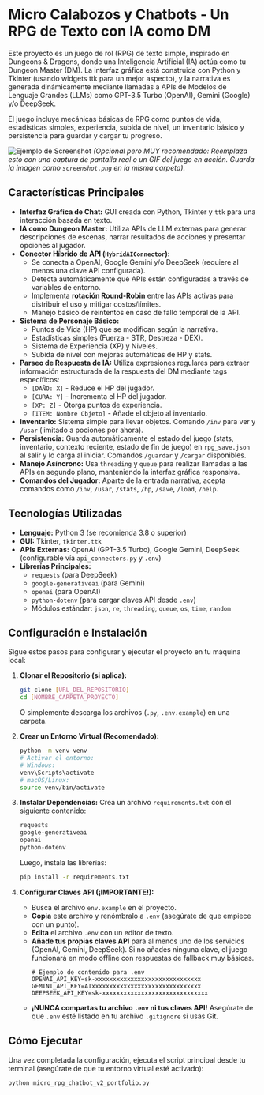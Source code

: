 # Micro Calabozos y Chatbots - Un RPG de Texto con IA como DM

Este proyecto es un juego de rol (RPG) de texto simple, inspirado en Dungeons & Dragons, donde una Inteligencia Artificial (IA) actúa como tu Dungeon Master (DM). La interfaz gráfica está construida con Python y Tkinter (usando widgets ttk para un mejor aspecto), y la narrativa es generada dinámicamente mediante llamadas a APIs de Modelos de Lenguaje Grandes (LLMs) como GPT-3.5 Turbo (OpenAI), Gemini (Google) y/o DeepSeek.

El juego incluye mecánicas básicas de RPG como puntos de vida, estadísticas simples, experiencia, subida de nivel, un inventario básico y persistencia para guardar y cargar tu progreso.

![Ejemplo de Screenshot](screenshot.png) 
*(Opcional pero MUY recomendado: Reemplaza esto con una captura de pantalla real o un GIF del juego en acción. Guarda la imagen como `screenshot.png` en la misma carpeta).*

## Características Principales

* **Interfaz Gráfica de Chat:** GUI creada con Python, Tkinter y `ttk` para una interacción basada en texto.
* **IA como Dungeon Master:** Utiliza APIs de LLM externas para generar descripciones de escenas, narrar resultados de acciones y presentar opciones al jugador.
* **Conector Híbrido de API (`HybridAIConnector`):**
    * Se conecta a OpenAI, Google Gemini y/o DeepSeek (requiere al menos una clave API configurada).
    * Detecta automáticamente qué APIs están configuradas a través de variables de entorno.
    * Implementa **rotación Round-Robin** entre las APIs activas para distribuir el uso y mitigar costos/límites.
    * Manejo básico de reintentos en caso de fallo temporal de la API.
* **Sistema de Personaje Básico:**
    * Puntos de Vida (HP) que se modifican según la narrativa.
    * Estadísticas simples (Fuerza - STR, Destreza - DEX).
    * Sistema de Experiencia (XP) y Niveles.
    * Subida de nivel con mejoras automáticas de HP y stats.
* **Parseo de Respuesta de IA:** Utiliza expresiones regulares para extraer información estructurada de la respuesta del DM mediante tags específicos:
    * `[DAÑO: X]` - Reduce el HP del jugador.
    * `[CURA: Y]` - Incrementa el HP del jugador.
    * `[XP: Z]` - Otorga puntos de experiencia.
    * `[ITEM: Nombre Objeto]` - Añade el objeto al inventario.
* **Inventario:** Sistema simple para llevar objetos. Comando `/inv` para ver y `/usar` (limitado a pociones por ahora).
* **Persistencia:** Guarda automáticamente el estado del juego (stats, inventario, contexto reciente, estado de fin de juego) en `rpg_save.json` al salir y lo carga al iniciar. Comandos `/guardar` y `/cargar` disponibles.
* **Manejo Asíncrono:** Usa `threading` y `queue` para realizar llamadas a las APIs en segundo plano, manteniendo la interfaz gráfica responsiva.
* **Comandos del Jugador:** Aparte de la entrada narrativa, acepta comandos como `/inv`, `/usar`, `/stats`, `/hp`, `/save`, `/load`, `/help`.

## Tecnologías Utilizadas

* **Lenguaje:** Python 3 (se recomienda 3.8 o superior)
* **GUI:** Tkinter, `tkinter.ttk`
* **APIs Externas:** OpenAI (GPT-3.5 Turbo), Google Gemini, DeepSeek (configurable vía `api_connectors.py` y `.env`)
* **Librerías Principales:**
    * `requests` (para DeepSeek)
    * `google-generativeai` (para Gemini)
    * `openai` (para OpenAI)
    * `python-dotenv` (para cargar claves API desde `.env`)
    * Módulos estándar: `json`, `re`, `threading`, `queue`, `os`, `time`, `random`

## Configuración e Instalación

Sigue estos pasos para configurar y ejecutar el proyecto en tu máquina local:

1.  **Clonar el Repositorio (si aplica):**
    ```bash
    git clone [URL_DEL_REPOSITORIO]
    cd [NOMBRE_CARPETA_PROYECTO]
    ```
    O simplemente descarga los archivos (`.py`, `.env.example`) en una carpeta.

2.  **Crear un Entorno Virtual (Recomendado):**
    ```bash
    python -m venv venv 
    # Activar el entorno:
    # Windows:
    venv\Scripts\activate
    # macOS/Linux:
    source venv/bin/activate 
    ```

3.  **Instalar Dependencias:**
    Crea un archivo `requirements.txt` con el siguiente contenido:
    ```txt
    requests
    google-generativeai
    openai
    python-dotenv
    ```
    Luego, instala las librerías:
    ```bash
    pip install -r requirements.txt
    ```

4.  **Configurar Claves API (¡IMPORTANTE!):**
    * Busca el archivo `env.example` en el proyecto.
    * **Copia** este archivo y renómbralo a `.env` (asegúrate de que empiece con un punto).
    * **Edita** el archivo `.env` con un editor de texto.
    * **Añade tus propias claves API** para al menos uno de los servicios (OpenAI, Gemini, DeepSeek). Si no añades ninguna clave, el juego funcionará en modo offline con respuestas de fallback muy básicas.
        ```dotenv
        # Ejemplo de contenido para .env
        OPENAI_API_KEY=sk-xxxxxxxxxxxxxxxxxxxxxxxxxxxxxx
        GEMINI_API_KEY=AIxxxxxxxxxxxxxxxxxxxxxxxxxxxxxxx
        DEEPSEEK_API_KEY=sk-xxxxxxxxxxxxxxxxxxxxxxxxxxxxxx 
        ```
    * **¡NUNCA compartas tu archivo `.env` ni tus claves API!** Asegúrate de que `.env` esté listado en tu archivo `.gitignore` si usas Git.

## Cómo Ejecutar

Una vez completada la configuración, ejecuta el script principal desde tu terminal (asegúrate de que tu entorno virtual esté activado):

```bash
python micro_rpg_chatbot_v2_portfolio.py

